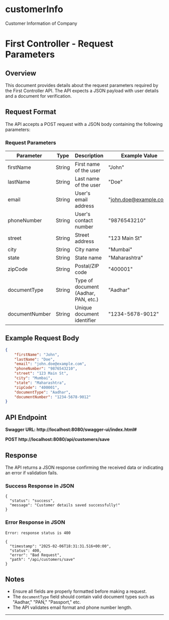 # customerInfo
 Customer Information of Company

 # First Controller - Request Parameters

## Overview
This document provides details about the request parameters required by the First Controller API. The API expects a JSON payload with user details and a document for verification.

## Request Format
The API accepts a POST request with a JSON body containing the following parameters:

### Request Parameters
| Parameter       | Type   | Description                                    | Example Value              |
|----------------|--------|------------------------------------------------|----------------------------|
| firstName      | String | First name of the user                        | "John"                     |
| lastName       | String | Last name of the user                         | "Doe"                      |
| email          | String | User's email address                          | "john.doe@example.com"     |
| phoneNumber    | String | User's contact number                         | "9876543210"               |
| street         | String | Street address                                | "123 Main St"              |
| city           | String | City name                                     | "Mumbai"                   |
| state          | String | State name                                    | "Maharashtra"              |
| zipCode        | String | Postal/ZIP code                               | "400001"                   |
| documentType   | String | Type of document (Aadhar, PAN, etc.)         | "Aadhar"                   |
| documentNumber | String | Unique document identifier                    | "1234-5678-9012"           |

## Example Request Body
```json
{
    "firstName": "John",
    "lastName": "Doe",
    "email": "john.doe@example.com",
    "phoneNumber": "9876543210",
    "street": "123 Main St",
    "city": "Mumbai",
    "state": "Maharashtra",
    "zipCode": "400001",
    "documentType": "Aadhar",
    "documentNumber": "1234-5678-9012"
}
```

## API Endpoint
**Swagger URL: http://localhost:8080/swagger-ui/index.html#**

**POST http://localhost:8080/api/customers/save**

## Response
The API returns a JSON response confirming the received data or indicating an error if validation fails.

### Success Response in JSON
```
{
  "status": "success",
  "message": "Customer details saved successfully!"
}
```

### Error Response in JSON
```
Error: response status is 400

{
  "timestamp": "2025-02-06T18:31:31.516+00:00",
  "status": 400,
  "error": "Bad Request",
  "path": "/api/customers/save"
}
```

## Notes
- Ensure all fields are properly formatted before making a request.
- The `documentType` field should contain valid document types such as "Aadhar," "PAN," "Passport," etc.
- The API validates email format and phone number length.

---


